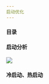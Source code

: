 ```yaml
---
启动优化
---
```


#### 目录

#### 启动分析

![](https://i.loli.net/2019/02/22/5c6f88fea0174.png)

#### 冷启动、热启动